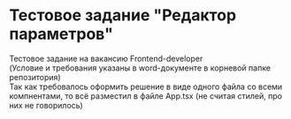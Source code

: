 # Тестовое задание "Редактор параметров"  
Тестовое задание на вакансию Frontend-developer  
(Условие и требования указаны в word-документе в корневой папке репозитория)  
Так как требовалось оформить решение в виде одного файла со всеми компнентами, то всё разместил в файле App.tsx (не считая стилей, про них не говорилось)
